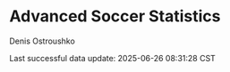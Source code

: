 # Advanced Soccer Statistics
Denis Ostroushko

<!-- gfm -->

Last successful data update: 2025-06-26 08:31:28 CST
